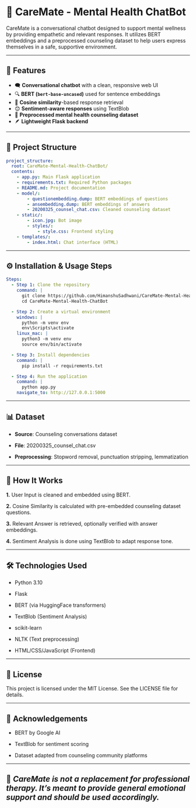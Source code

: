 # 🤖 CareMate - Mental Health ChatBot

CareMate is a conversational chatbot designed to support mental wellness by providing empathetic and relevant responses. It utilizes BERT embeddings and a preprocessed counseling dataset to help users express themselves in a safe, supportive environment.

---

## 🌟 Features

- 🗨️ **Conversational chatbot** with a clean, responsive web UI  
- 🔍 **BERT (`bert-base-uncased`)** used for sentence embeddings  
- 📐 **Cosine similarity**-based response retrieval  
- 😊 **Sentiment-aware responses** using TextBlob  
- 🧠 **Preprocessed mental health counseling dataset**  
- 🪶 **Lightweight Flask backend**

---

## 📁 Project Structure

```yaml
project_structure:
  root: CareMate-Mental-Health-ChatBot/
  contents:
    - app.py: Main Flask application
    - requirements.txt: Required Python packages
    - README.md: Project documentation
    - model/:
        - questionembedding.dump: BERT embeddings of questions
        - ansembedding.dump: BERT embeddings of answers
        - 20200325_counsel_chat.csv: Cleaned counseling dataset
    - static/:
        - icon.jpg: Bot image
        - styles/:
            - style.css: Frontend styling
    - templates/:
        - index.html: Chat interface (HTML)

```

---

## ⚙️ Installation & Usage Steps

```yaml
Steps:
  - Step 1: Clone the repository
    command: |
      git clone https://github.com/HimanshuSadhwani/CareMate-Mental-Health-ChatBot.git
      cd CareMate-Mental-Health-ChatBot

  - Step 2: Create a virtual environment
    windows: |
      python -m venv env
      env\Scripts\activate
    linux_mac: |
      python3 -m venv env
      source env/bin/activate

  - Step 3: Install dependencies
    command: |
      pip install -r requirements.txt

  - Step 4: Run the application
    command: |
      python app.py
    navigate_to: http://127.0.0.1:5000
```

---

## 📊 Dataset
- **Source**: Counseling conversations dataset

- **File**: 20200325_counsel_chat.csv

- **Preprocessing**: Stopword removal, punctuation stripping, lemmatization

---


## 🤖 How It Works
**1.** User Input is cleaned and embedded using BERT.

**2.** Cosine Similarity is calculated with pre-embedded counseling dataset questions.

**3.** Relevant Answer is retrieved, optionally verified with answer embeddings.

**4.** Sentiment Analysis is done using TextBlob to adapt response tone.

---


## 🛠️ Technologies Used
- Python 3.10

- Flask

- BERT (via HuggingFace transformers)

- TextBlob (Sentiment Analysis)

- scikit-learn

- NLTK (Text preprocessing)

- HTML/CSS/JavaScript (Frontend)

---


## 📃 License
This project is licensed under the MIT License. See the LICENSE file for details.

---


## 🙌 Acknowledgements
- BERT by Google AI

- TextBlob for sentiment scoring

- Dataset adapted from counseling community platforms

---


## 🧠 *CareMate is not a replacement for professional therapy. It’s meant to provide general emotional support and should be used accordingly.*
